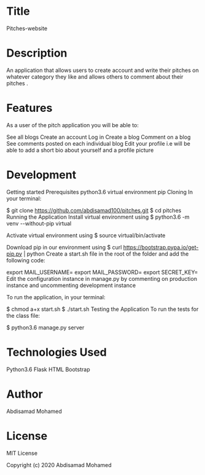 # Title
Pitches-website

# Description

An application that allows users to create account and write their pitches on whatever category they like and allows others to comment about their pitches .

# Features
As a user of the pitch application you will be able to:

See all blogs Create an account Log in Create a blog Comment on a blog See comments posted on each individual blog Edit your profile i.e will be able to add a short bio about yourself and a profile picture

# Development
Getting started Prerequisites python3.6 virtual environment pip Cloning In your terminal:

$ git clone https://github.com/abdisamad100/pitches.git $ cd pitches Running the Application Install virtual environment using $ python3.6 -m venv --without-pip virtual

Activate virtual environment using $ source virtual/bin/activate

Download pip in our environment using $ curl https://bootstrap.pypa.io/get-pip.py | python Create a start.sh file in the root of the folder and add the following code:

export MAIL_USERNAME= export MAIL_PASSWORD= export SECRET_KEY= Edit the configuration instance in manage.py by commenting on production instance and uncommenting development instance

To run the application, in your terminal:

$ chmod a+x start.sh $ ./start.sh Testing the Application To run the tests for the class file:

$ python3.6 manage.py server

# Technologies Used
Python3.6 Flask HTML Bootstrap



# Author
Abdisamad Mohamed

# License
MIT License

Copyright (c) 2020 Abdisamad Mohamed